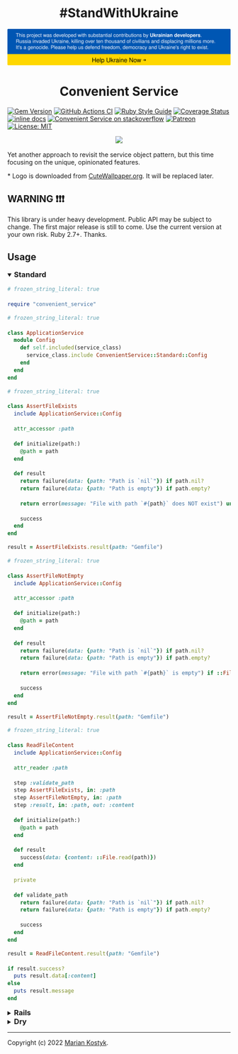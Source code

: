 <!-- stand_with_ukraine:start -->
<h1 align="center">
  #StandWithUkraine
</h1>

[![SWUbanner](https://raw.githubusercontent.com/vshymanskyy/StandWithUkraine/main/banner-direct.svg)](https://vshymanskyy.github.io/StandWithUkraine)
<!-- stand_with_ukraine:end -->

<!-- header:start -->
<!-- TODO: Remove html to display in YARD with commonmark -->
<h1 align="center">
  Convenient Service
</h1>
<!-- header:end -->

<!-- badges:start -->
[![Gem Version](https://badge.fury.io/rb/convenient_service.svg)](https://rubygems.org/gems/convenient_service) [![GitHub Actions CI](https://github.com/marian13/convenient_service/actions/workflows/ci.yml/badge.svg?branch=main)](https://github.com/marian13/convenient_service/actions/workflows/ci.yml) [![Ruby Style Guide](https://img.shields.io/badge/code_style-standard-brightgreen.svg)](https://github.com/testdouble/standard) [![Coverage Status](https://coveralls.io/repos/github/marian13/convenient_service/badge.svg)](https://coveralls.io/github/marian13/convenient_service?branch=main) [![inline docs](http://inch-ci.org/github/marian13/convenient_service.svg?branch=main)](http://inch-ci.org/github/marian13/convenient_service)
[![Convenient Service on stackoverflow](https://img.shields.io/badge/stackoverflow-community-orange.svg?logo=stackoverflow)](https://stackoverflow.com/tags/convenient-service)
[![Patreon](https://img.shields.io/badge/patreon-donate-orange.svg)](https://www.patreon.com/user?u=31435716&fan_landing=true)
[![License: MIT](https://img.shields.io/badge/license-MIT-yellow.svg)](https://opensource.org/licenses/MIT)
<!-- badges:end -->

<!-- logo:start -->
<!-- TODO: Remove html to display in YARD with commonmark -->
<p align="center">
  <img src="https://raw.githubusercontent.com/marian13/convenient_service/main/logo.png" width="300">
</p>
<!-- logo:end -->

<!-- general_description:start -->
Yet another approach to revisit the service object pattern, but this time focusing on the unique, opinionated features.

\* Logo is downloaded from [CuteWallpaper.org](https://cutewallpaper.org/24/cartoon-diamond-png/2703010921.html). It will be replaced later.
<!-- general_description:end -->

<!-- warning:start -->
## WARNING ❗❗❗

This library is under heavy development. Public API may be subject to change. The first major release is still to come. Use the current version at your own risk. Ruby 2.7+. Thanks.
<!-- features:end -->
<!-- warning:end -->

<!-- usage:start -->
## Usage

<details open>
  <summary>
    <!-- NOTE: style does NOT work in GitHub -->
    <h3 style="display: inline-block; margin-top: 0; margin-bottom: 0;">
      Standard
    </h3>
  </summary>

  ```ruby
  # frozen_string_literal: true

  require "convenient_service"
  ```

  ```ruby
  # frozen_string_literal: true

  class ApplicationService
    module Config
      def self.included(service_class)
        service_class.include ConvenientService::Standard::Config
      end
    end
  end
  ```

  ```ruby
  # frozen_string_literal: true

  class AssertFileExists
    include ApplicationService::Config

    attr_accessor :path

    def initialize(path:)
      @path = path
    end

    def result
      return failure(data: {path: "Path is `nil`"}) if path.nil?
      return failure(data: {path: "Path is empty"}) if path.empty?

      return error(message: "File with path `#{path}` does NOT exist") unless ::File.exist?(path)

      success
    end
  end
  ```

  ```ruby
  result = AssertFileExists.result(path: "Gemfile")
  ```

  ```ruby
  # frozen_string_literal: true

  class AssertFileNotEmpty
    include ApplicationService::Config

    attr_accessor :path

    def initialize(path:)
      @path = path
    end

    def result
      return failure(data: {path: "Path is `nil`"}) if path.nil?
      return failure(data: {path: "Path is empty"}) if path.empty?

      return error(message: "File with path `#{path}` is empty") if ::File.zero?(path)

      success
    end
  end
  ```

  ```ruby
  result = AssertFileNotEmpty.result(path: "Gemfile")
  ```

  ```ruby
  # frozen_string_literal: true

  class ReadFileContent
    include ApplicationService::Config

    attr_reader :path

    step :validate_path
    step AssertFileExists, in: :path
    step AssertFileNotEmpty, in: :path
    step :result, in: :path, out: :content

    def initialize(path:)
      @path = path
    end

    def result
      success(data: {content: ::File.read(path)})
    end

    private

    def validate_path
      return failure(data: {path: "Path is `nil`"}) if path.nil?
      return failure(data: {path: "Path is empty"}) if path.empty?

      success
    end
  end
  ```

  ```ruby
  result = ReadFileContent.result(path: "Gemfile")

  if result.success?
    puts result.data[:content]
  else
    puts result.message
  end
  ```
</details>

<details>
  <summary>
    <!-- NOTE: style does NOT work in GitHub -->
    <h3 style="display: inline-block; margin-top: 0; margin-bottom: 0;">
      Rails
    </h3>
  </summary>

  ```ruby
  # frozen_string_literal: true

  ##
  # NOTE: Minimal `active_model` version - `5.2.0`.
  #
  require "active_model"

  require "convenient_service"

  ConvenientService::Dependencies.require_assigns_attributes_in_constructor_using_active_model_attribute_assignment
  ConvenientService::Dependencies.require_has_attributes_using_active_model_attributes
  ConvenientService::Dependencies.require_has_result_params_validations_using_active_model_validations
  ```

  ```ruby
  # frozen_string_literal: true

  class RailsService
    module Config
      def self.included(service_class)
        service_class.class_exec do
          include ConvenientService::Standard::Config

          ##
          # NOTE: `AssignsAttributesInConstructor::UsingActiveModelAttributeAssignment` plugin.
          #
          concerns do
            use ConvenientService::Plugins::Common::AssignsAttributesInConstructor::UsingActiveModelAttributeAssignment::Concern
          end

          middlewares :initialize do
            use ConvenientService::Plugins::Common::AssignsAttributesInConstructor::UsingActiveModelAttributeAssignment::Middleware
          end

          ##
          # NOTE: `HasAttributes::UsingActiveModelAttributes` plugin.
          #
          concerns do
            use ConvenientService::Plugins::Common::HasAttributes::UsingActiveModelAttributes::Concern
          end

          ##
          # NOTE: `HasResultParamsValidations::UsingActiveModelValidations` plugin.
          #
          concerns do
            use ConvenientService::Plugins::Service::HasResultParamsValidations::UsingActiveModelValidations::Concern
          end

          middlewares :result do
            use ConvenientService::Plugins::Service::HasResultParamsValidations::UsingActiveModelValidations::Middleware
          end
        end
      end
    end
  end
  ```

  ```ruby
  # frozen_string_literal: true

  class AssertFileExists
    include RailsService::Config

    attribute :path, :string

    validates :path, presence: true

    def result
      return error(message: "File with path `#{path}` does NOT exist") unless ::File.exist?(path)

      success
    end
  end
  ```

  ```ruby
  result = AssertFileExists.result(path: "Gemfile")
  ```

  ```ruby
  # frozen_string_literal: true

  class AssertFileNotEmpty
    include RailsService::Config

    attribute :path, :string

    validates :path, presence: true

    def result
      return error(message: "File with path `#{path}` is empty") if ::File.zero?(path)

      success
    end
  end
  ```

  ```ruby
  result = AssertFileNotEmpty.result(path: "Gemfile")
  ```

  ```ruby
  # frozen_string_literal: true

  class ReadFileContent
    include RailsService::Config

    attribute :path, :string

    validates :path, presence: true

    step AssertFileExists, in: :path
    step AssertFileNotEmpty, in: :path
    step :result, in: :path, out: :content

    def result
      success(data: {content: ::File.read(path)})
    end
  end
  ```

  ```ruby
  result = ReadFileContent.result(path: "Gemfile")

  if result.success?
    puts result.data[:content]
  else
    puts result.message
  end
  ```
</details>

<details>
  <summary>
    <!-- NOTE: style does NOT work in GitHub -->
    <h3 style="display: inline-block; margin-top: 0; margin-bottom: 0;">
      Dry
    </h3>
  </summary>

  ```ruby
  # frozen_string_literal: true

  ##
  # NOTE: Minimal `dry-initializer` version - `3.0.0`.
  #
  require "dry-initializer"

  ##
  # NOTE: Minimal `dry-validation` version - `1.5.0`.
  #
  require "dry-validation"

  require "convenient_service"

  ConvenientService::Dependencies.require_assigns_attributes_in_constructor_using_dry_initializer
  ConvenientService::Dependencies.require_has_result_params_validations_using_dry_validation
  ```

  ```ruby
  class DryService
    module Config
      def self.included(service_class)
        service_class.class_exec do
          include ConvenientService::Standard::Config

          ##
          # NOTE: `AssignsAttributesInConstructor::UsingDryInitializer` plugin.
          #
          concerns do
            use ConvenientService::Plugins::Common::AssignsAttributesInConstructor::UsingDryInitializer::Concern
          end

          ##
          # NOTE: `HasResultParamsValidations::UsingDryValidation` plugin.
          #
          concerns do
            use ConvenientService::Plugins::Service::HasResultParamsValidations::UsingDryValidation::Concern
          end

          middlewares :result do
            use ConvenientService::Plugins::Service::HasResultParamsValidations::UsingDryValidation::Middleware
          end
        end
      end
    end
  end
  ```

  ```ruby
  # frozen_string_literal: true

  class AssertFileExists
    include DryService::Config

    option :path

    contract do
      schema do
        required(:path).value(:string)
      end
    end

    def result
      return error(message: "File with path `#{path}` does NOT exist") unless ::File.exist?(path)

      success
    end
  end
  ```

  ```ruby
  result = AssertFileExists.result(path: "Gemfile")
  ```

  ```ruby
  # frozen_string_literal: true

  class AssertFileNotEmpty
    include DryService::Config

    option :path

    contract do
      schema do
        required(:path).value(:string)
      end
    end

    def result
      return error(message: "File with path `#{path}` is empty") if ::File.zero?(path)

      success
    end
  end
  ```

  ```ruby
  result = AssertFileNotEmpty.result(path: "Gemfile")
  ```

  ```ruby
  # frozen_string_literal: true

  class ReadFileContent
    include DryService::Config

    option :path

    contract do
      schema do
        required(:path).value(:string)
      end
    end

    step AssertFileExists, in: :path
    step AssertFileNotEmpty, in: :path
    step :result, in: :path, out: :content

    def result
      success(data: {content: ::File.read(path)})
    end
  end
  ```

  ```ruby
  result = ReadFileContent.result(path: "Gemfile")

  if result.success?
    puts result.data[:content]
  else
    puts result.message
  end
  ```
</details>
<!-- usage:end -->

---

<!-- author:start -->
Copyright (c) 2022 [Marian Kostyk](http://mariankostyk.com).
<!-- author:end -->
